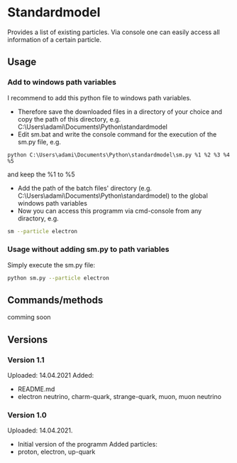 # Standardmodel
Provides a list of existing particles. Via console one can easily access all
information of a certain particle.
## Usage
### Add to windows path variables
I recommend to add this python file to windows path variables.
- Therefore save the downloaded files in a directory of your choice and copy
the path of this directory, e.g. C:\Users\adami\Documents\Python\standardmodel
- Edit sm.bat and write the console command for the execution of the sm.py file, e.g.
```batch
python C:\Users\adami\Documents\Python\standardmodel\sm.py %1 %2 %3 %4 %5
```
and keep the %1 to %5
- Add the path of the batch files' directory (e.g. C:\Users\adami\Documents\Python\standardmodel)
to the global windows path variables
- Now you can access this programm via cmd-console from any diractory, e.g.
```bash
sm --particle electron
```
### Usage without adding sm.py to path variables
Simply execute the sm.py file:
```bash
python sm.py --particle electron
```
## Commands/methods
comming soon
## Versions
### Version 1.1
Uploaded: 14.04.2021
Added:
- README.md
- electron neutrino, charm-quark, strange-quark, muon, muon neutrino
### Version 1.0
Uploaded: 14.04.2021.
- Initial version of the programm
Added particles:
- proton, electron, up-quark
